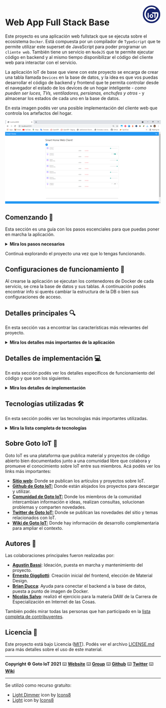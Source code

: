 <a href="https://www.gotoiot.com/">
    <img src="doc/gotoiot-logo.png" alt="logo" title="Goto IoT" align="right" width="60" height="60" />
</a>

# Web App Full Stack Base

Este proyecto es una aplicación web fullstack que se ejecuta sobre el ecosistema `Docker`. Está compuesta por un compilador de `TypeScript` que te permite utilizar este superset de JavaScript para poder programar un `cliente web`. También tiene un servicio en `NodeJS` que te permite ejecutar código en backend y al mismo tiempo disponibilizar el código del cliente web para interactar con el servicio.

La aplicación IoT de base que viene con este proyecto se encarga de crear una tabla llamada `Devices` en la base de datos, y la idea es que vos puedas desarrollar el código de backend y frontend que te permita controlar desde el navegador el estado de los devices de un hogar inteligente - _como pueden ser luces, TVs, ventiladores, persianas, enchufes y otros_ - y almacenar los estados de cada uno en la base de datos.

En esta imagen podés ver una posible implementación del cliente web que controla los artefactos del hogar.

![architecture](doc/client-app.png)

## Comenzando 🚀

Esta sección es una guía con los pasos escenciales para que puedas poner en marcha la aplicación.

<details><summary><b>Mira los pasos necesarios</b></summary><br>

### Instalar las dependencias

Para correr este proyecto es necesario que instales `Docker` y `Docker Compose`.

En [este artículo](https://www.gotoiot.com/pages/articles/docker_installation_linux/) publicado en la web están los detalles para instalar Docker y Docker Compose en una máquina Linux.

En caso que quieras instalar las herramientas en otra plataforma o tengas algún incoveniente, podes leer la documentación oficial de [Docker](https://docs.docker.com/get-docker/) y también la de [Docker Compose](https://docs.docker.com/compose/install/).

Continua con la descarga del código cuando tengas las dependencias instaladas y funcionando.

### Descargar el código

Para descargar el código, utiliza este comando desde la terminal o con tu IDE favorito.

```
git clone https://github.com/NGSalvo/app-fullstack-base.git
```

> No es necesario contar con una cuenta en Github.

### Ejecutar la aplicación

Para ejecutar la aplicación tenes que correr el comando `docker-compose up` desde la raíz del proyecto. Este comando va a descargar las imágenes de Docker de node, de typescript, de la base datos y del admin de la DB, y luego ponerlas en funcionamiento.

Para acceder al cliente web ingresa a a la URL [http://localhost:8000/](http://localhost:8000/).

Si pudiste acceder al cliente web significa que la aplicación se encuentra corriendo bien.

> Si te aparece un error la primera vez que corres la app, detené el proceso y volvé a iniciarla. Esto es debido a que el backend espera que la DB esté creada al iniciar, y en la primera ejecución puede no alcanzar a crearse. A partir de la segunda vez el problema queda solucionado.

</details>

Continuá explorando el proyecto una vez que lo tengas funcionando.

## Configuraciones de funcionamiento 🔩

Al crearse la aplicación se ejecutan los contenedores de Docker de cada servicio, se crea la base de datos y sus tablas. A continuación podés encontrar info si querés cambiar la estructura de la DB o bien sus configuraciones de acceso.

## Detalles principales 🔍

En esta sección vas a encontrar las características más relevantes del proyecto.

<details><summary><b>Mira los detalles más importantes de la aplicación</b></summary><br>
<br>

### Arquitectura de la aplicación

Como ya pudiste ver, la aplicación se ejecuta sobre el ecosistema Docker, y en esta imagen podés ver el diagrama de arquitectura.

![architecture](doc/architecture.png)

### El cliente web

El cliente web es una Single Page Application que se comunica con el servicio en NodeJS mediante JSON a través de requests HTTP. Puede consultar el estado de dispositivos en la base de datos (por medio del servicio en NodeJS) y también cambiar el estado de los mismos. Los estilos del código están basados en [**Material Design**](https://materializecss.com/).

### El servicio web

El servicio en **NodeJS** posee distintos endpoints para comunicarse con el cliente web mediante requests HTTP enviando **JSON** en cada transacción. Procesando estos requests es capaz de comunicarse con la base de datos para consultar y controlar el estado de los dispositivos, y devolverle una respuesta al cliente web también en formato JSON. Así mismo el servicio es capaz de servir el código del cliente web.

### El compilador de TypeScript

**TypeScript** es un lenguaje de programación libre y de código abierto desarrollado y mantenido por Microsoft. Es un superconjunto de JavaScript, que esencialmente añade tipos estáticos y objetos basados en clases. Para esta aplicación se usa un compilador de TypeScript basado en una imagen de [Harmish](https://hub.docker.com/r/harmish) en Dockerhub, y está configurado para monitorear en tiempo real los cambios que se realizan sobre el directorio **src/frontend/ts** y automáticamente generar código compilado a JavaScript en el directorio **src/frontend/js**. Los mensajes del compilador aparecen automáticamente en la terminal al ejecutar el comando **docker-compose up**.

### Ejecución de servicios

Los servicios de la aplicación se ejecutan sobre **contenedores de Docker**, así se pueden desplegar de igual manera en diferentes plataformas. Los detalles sobre cómo funcionan los servicios los podés ver directamente en el archivo **docker-compose.yml**.

### Organización del proyecto

En la siguiente ilustración podés ver cómo está organizado el proyecto para que tengas en claro qué cosas hay en cada lugar.

```sh
├── db                          # directorio de la DB
│   ├── data                    # estructura y datos de la DB
│   └── dumps                   # directorio de estructuras de la DB
│       └── smart_home.sql      # estructura con la base de datos "smart_home"
├── doc                         # documentacion general del proyecto
└── src                         # directorio codigo fuente
│   ├── backend                 # directorio para el backend de la aplicacion
│   │   ├── index.js            # codigo principal del backend
│   │   ├── mysql-connector.js  # codigo de conexion a la base de datos
│   │   ├── package.json        # configuracion de proyecto NodeJS
│   │   └── package-lock.json   # configuracion de proyecto NodeJS
│   └── frontend                # directorio para el frontend de la aplicacion
│       ├── js                  # codigo javascript que se compila automáticamente
│       ├── static              # donde alojan archivos de estilos, imagenes, fuentes, etc.
│       ├── ts                  # donde se encuentra el codigo TypeScript a desarrollar
│       └── index.html          # archivo principal del cliente HTML
├── docker-compose.yml          # archivo donde se aloja la configuracion completa
├── README.md                   # este archivo
├── CHANGELOG.md                # archivo para guardar los cambios del proyecto
├── LICENSE.md                  # licencia del proyecto
```

</details>

## Detalles de implementación 💻

En esta sección podés ver los detalles específicos de funcionamiento del código y que son los siguientes.

<details><summary><b>Mira los detalles de implementación</b></summary><br>

### Agregar un dispositivo

Para agregar un dispositvo se debe presionar sobre el botón que se muestra en la **Figura 1**.

![Agregar nuevo](doc/device-abm/00-add.png)

<figcaption><p align=center>Figura 1.</p></figcaption>

Llenar los datos y presionar el botón **Guardar** como se muestra en la **Figura 2**.

![Guardar nuevo](doc/device-abm/01-modal_empty.png)

<figcaption><p align=center>Figura 2.</p></figcaption>

Una vez guardado debe desplegarse la notificación de guardado exitoso. Ver **Figura 3**.

![Notificación creación](doc/device-abm/03-notificacion.png)

<figcaption><p align=center>Figura 3.</p></figcaption>

### Editar un dispositivo

Para editar, presionar sobre el botón **Editar** en uno de los dispositivos como se muestra en la **Figura 4**.

![Editar](doc/device-abm/04-edit.png)

<figcaption><p align=center>Figura 4.</p></figcaption>

Cuando se abre el modal, traerá los datos del dispositivo seleccionado. Editar los campos que se deseen y presionár el botón **Guardar** como se muestra en la **Figura 5**.

![Guardar editado](doc/device-abm/05-editar.png)

<figcaption><p align=center>Figura 5.</p></figcaption>

Una vez guardado debe desplegarse la notificación de cambio exitoso. Ver **Figura 6**.

![Notificación edición](doc/device-abm/06-notificacion_edit.png)

<figcaption><p align=center>Figura 6.</p></figcaption>

### Eliminar un dispositivo

Para eliminar un dispositivo, presionar sobre el botón **Eliminar** en uno de los dispositivos como se muestra en la **Figura 7**.

![Eliminar](doc/device-abm/07-delete.png)

<figcaption><p align=center>Figura 7.</p></figcaption>

En el modal, presionar sobre el botón **Sí** para confirmar la eliminación como se muestra en la **Figura 8**.

![Confirmar eliminado](doc/device-abm/08-confirmar_eliminar.png)

<figcaption><p align=center>Figura 8.</p></figcaption>

Una vez confirmado debe desplegarse la notificación de eliminación exitosa. Ver **Figura 9**.

![Notificación eliminación](doc/device-abm/09-notificacion_eliminar.png)

<figcaption><p align=center>Figura 9.</p></figcaption>

### Frontend

El frontend está divido en 3 grandes clases:

- main.ts
- MyFramework.ts
- ViewMainPage.ts

`main.ts` está compuesto por la logica principal del programa. En ella se encuentran el manejo de eventos de la UI.

`MyFramework.ts` contiene algunas utilidades para obtención de partes del DOM. También posee la estructura principal de los llamados AJAX.

`ViewMainPage.ts` contiene solo modificaciones del DOM, como los agregados de los dispositivos. También cuenta con la función de renderización y refresco de los dispositivos.

Interactua con el backend por medio de las llamadas AJAX, realizando las correspondientes peticions GET (para obtener información del servidor), PUT (para actualizar un dispositivo), POST (para agregar un dispositivo) y DELETE (para eliminación de un dispositivo).

### Backend

El backend consiste de todos los endpoints para que el cliente web interactue. Estos endpoints contienen la lógica para escribir y obtener información de un archivo `devices.json`.

Los métodos utilizados son GET, POST, PUT y DELETE.

GET obtiene información.
POST agrega nueva información.
PUT modifica información.
DELETE elimina información.

Para fines demostrativos se utilizaron los 4 tipos, pero dado que el proyecto fue realizado con archivos, hubiese alcanzado simplemente con POST y GET.

<details><summary><b>Ver los endpoints disponibles</b></summary><br>

## Obtener todos los dispositivos

```json
{
  "endpoint": "/devices",
  "method": "get",
  "request_headers": "application/json",
  "request_body": "",
  "response_code": 200,
  "response_body": {
    "devices": [
      {
        "id": 1,
        "name": "Lámpara 1",
        "description": "Luz Living",
        "state": 0,
        "type": 0
      }
    ]
  }
}
```

## Obtener un dispositivo

```json
{
  "endpoint": "/devices/:id",
  "method": "get",
  "request_headers": "application/json",
  "request_body": "",
  "response_code": 200,
  "response_body": {
    "devices": {
      "id": 1,
      "name": "Lámpara 1",
      "description": "Luz Living",
      "state": 0,
      "type": 0
    }
  }
}
```

## Actualizar un dispositivo

```json
{
  "endpoint": "/devices/:id",
  "method": "put",
  "request_headers": "application/json",
  "request_body": "Cualquier parámetro de un dispositivo",
  "response_code": 200,
  "response_body": { "message": "Se realizó el cambio correctamente" }
  }
}
```

## Crear un dispositivo

```json
{
  "endpoint": "/devices/create",
  "method": "post",
  "request_headers": "application/json",
  "request_body": "",
  "response_code": 201,
  "response_body": {
    "devices": { "message": "Se creó el dispositivo satisfactoriamente" }
  }
}
```

## Eliminar un dispositivo

```json
{
  "endpoint": "/devices/:id",
  "method": "delete",
  "request_headers": "application/json",
  "request_body": "Cualquier parámetro de un dispositivo",
  "response_code": 200,
  "response_body": { "message": "Se eliminó el dispositivo Lámpara 1" }
  }
}
```

</details>

</details>

## Tecnologías utilizadas 🛠️

En esta sección podés ver las tecnologías más importantes utilizadas.

<details><summary><b>Mira la lista completa de tecnologías</b></summary><br>

- [Docker](https://www.docker.com/) - Ecosistema que permite la ejecución de contenedores de software.
- [Docker Compose](https://docs.docker.com/compose/) - Herramienta que permite administrar múltiples contenedores de Docker.
- [Node JS](https://nodejs.org/es/) - Motor de ejecución de código JavaScript en backend.
- [Material Design](https://material.io/design) - Bibliotecas de estilo responsive para aplicaciones web.
- [TypeScript](https://www.typescriptlang.org/) - Superset de JavaScript tipado y con clases.

</details>

## Sobre Goto IoT 📖

Goto IoT es una plataforma que publica material y proyectos de código abierto bien documentados junto a una comunidad libre que colabora y promueve el conocimiento sobre IoT entre sus miembros. Acá podés ver los links más importantes:

- **[Sitio web](https://www.gotoiot.com/):** Donde se publican los artículos y proyectos sobre IoT.
- **[Github de Goto IoT:](https://github.com/gotoiot)** Donde están alojados los proyectos para descargar y utilizar.
- **[Comunidad de Goto IoT:](https://groups.google.com/g/gotoiot)** Donde los miembros de la comunidad intercambian información e ideas, realizan consultas, solucionan problemas y comparten novedades.
- **[Twitter de Goto IoT:](https://twitter.com/gotoiot)** Donde se publican las novedades del sitio y temas relacionados con IoT.
- **[Wiki de Goto IoT:](https://github.com/gotoiot/doc/wiki)** Donde hay información de desarrollo complementaria para ampliar el contexto.

## Autores 👥

Las colaboraciones principales fueron realizadas por:

- **[Agustin Bassi](https://github.com/agustinBassi)**: Ideación, puesta en marcha y mantenimiento del proyecto.
- **[Ernesto Giggliotti](https://github.com/ernesto-g)**: Creación inicial del frontend, elección de Material Design.
- **[Brian Ducca](https://github.com/brianducca)**: Ayuda para conectar el backend a la base de datos, puesta a punto de imagen de Docker.
- **[Nicolás Salvo](https://github.com/NGSalvo)**: realizó el ejercicio para la materia DAW de la Carrera de Especialización en Internet de las Cosas.

También podés mirar todas las personas que han participado en la [lista completa de contribuyentes](https://github.com/###/contributors).

## Licencia 📄

Este proyecto está bajo Licencia ([MIT](https://choosealicense.com/licenses/mit/)). Podés ver el archivo [LICENSE.md](LICENSE.md) para más detalles sobre el uso de este material.

---

**Copyright © Goto IoT 2021** ⌨️ [**Website**](https://www.gotoiot.com) ⌨️ [**Group**](https://groups.google.com/g/gotoiot) ⌨️ [**Github**](https://www.github.com/gotoiot) ⌨️ [**Twitter**](https://www.twitter.com/gotoiot) ⌨️ [**Wiki**](https://github.com/gotoiot/doc/wiki)

---

Se utilizó como recurso gratuito:

- <a target="_blank" href="https://icons8.com/icon/yGKsUh4h-5W2/light-dimmer">Light Dimmer</a> icon by <a target="_blank" href="https://icons8.com">Icons8</a>
- <a target="_blank" href="https://icons8.com/icon/XBJfETMfZHpS/light">Light</a> icon by <a target="_blank" href="https://icons8.com">Icons8</a>
